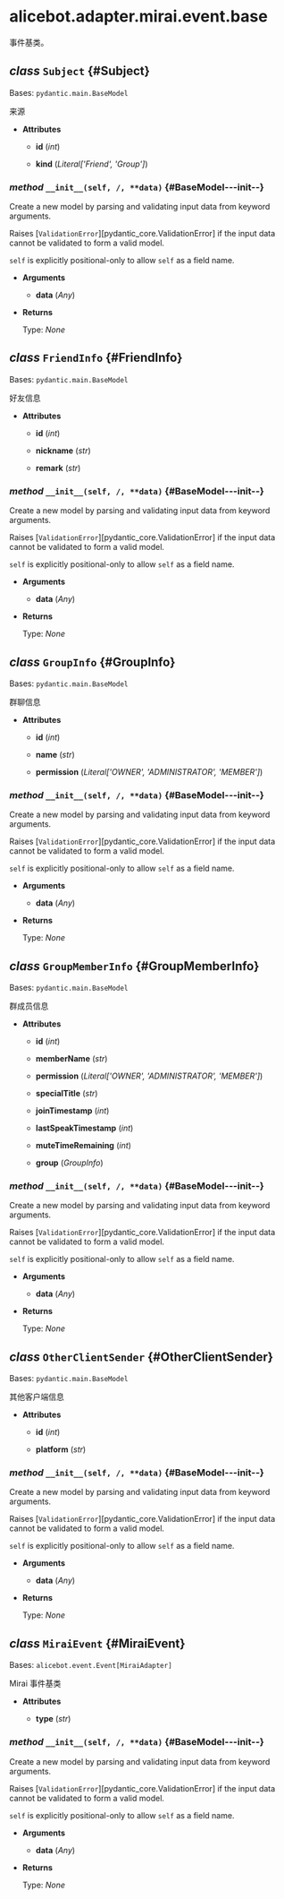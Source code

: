 # alicebot.adapter.mirai.event.base

事件基类。

## _class_ `Subject` {#Subject}

Bases: `pydantic.main.BaseModel`

来源

- **Attributes**

  - **id** (_int_)

  - **kind** (_Literal\['Friend', 'Group'\]_)

### _method_ `__init__(self, /, **data)` {#BaseModel---init--}

Create a new model by parsing and validating input data from keyword arguments.

Raises [`ValidationError`][pydantic_core.ValidationError] if the input data cannot be
validated to form a valid model.

`self` is explicitly positional-only to allow `self` as a field name.

- **Arguments**

  - **data** (_Any_)

- **Returns**

  Type: _None_

## _class_ `FriendInfo` {#FriendInfo}

Bases: `pydantic.main.BaseModel`

好友信息

- **Attributes**

  - **id** (_int_)

  - **nickname** (_str_)

  - **remark** (_str_)

### _method_ `__init__(self, /, **data)` {#BaseModel---init--}

Create a new model by parsing and validating input data from keyword arguments.

Raises [`ValidationError`][pydantic_core.ValidationError] if the input data cannot be
validated to form a valid model.

`self` is explicitly positional-only to allow `self` as a field name.

- **Arguments**

  - **data** (_Any_)

- **Returns**

  Type: _None_

## _class_ `GroupInfo` {#GroupInfo}

Bases: `pydantic.main.BaseModel`

群聊信息

- **Attributes**

  - **id** (_int_)

  - **name** (_str_)

  - **permission** (_Literal\['OWNER', 'ADMINISTRATOR', 'MEMBER'\]_)

### _method_ `__init__(self, /, **data)` {#BaseModel---init--}

Create a new model by parsing and validating input data from keyword arguments.

Raises [`ValidationError`][pydantic_core.ValidationError] if the input data cannot be
validated to form a valid model.

`self` is explicitly positional-only to allow `self` as a field name.

- **Arguments**

  - **data** (_Any_)

- **Returns**

  Type: _None_

## _class_ `GroupMemberInfo` {#GroupMemberInfo}

Bases: `pydantic.main.BaseModel`

群成员信息

- **Attributes**

  - **id** (_int_)

  - **memberName** (_str_)

  - **permission** (_Literal\['OWNER', 'ADMINISTRATOR', 'MEMBER'\]_)

  - **specialTitle** (_str_)

  - **joinTimestamp** (_int_)

  - **lastSpeakTimestamp** (_int_)

  - **muteTimeRemaining** (_int_)

  - **group** (_GroupInfo_)

### _method_ `__init__(self, /, **data)` {#BaseModel---init--}

Create a new model by parsing and validating input data from keyword arguments.

Raises [`ValidationError`][pydantic_core.ValidationError] if the input data cannot be
validated to form a valid model.

`self` is explicitly positional-only to allow `self` as a field name.

- **Arguments**

  - **data** (_Any_)

- **Returns**

  Type: _None_

## _class_ `OtherClientSender` {#OtherClientSender}

Bases: `pydantic.main.BaseModel`

其他客户端信息

- **Attributes**

  - **id** (_int_)

  - **platform** (_str_)

### _method_ `__init__(self, /, **data)` {#BaseModel---init--}

Create a new model by parsing and validating input data from keyword arguments.

Raises [`ValidationError`][pydantic_core.ValidationError] if the input data cannot be
validated to form a valid model.

`self` is explicitly positional-only to allow `self` as a field name.

- **Arguments**

  - **data** (_Any_)

- **Returns**

  Type: _None_

## _class_ `MiraiEvent` {#MiraiEvent}

Bases: `alicebot.event.Event[MiraiAdapter]`

Mirai 事件基类

- **Attributes**

  - **type** (_str_)

### _method_ `__init__(self, /, **data)` {#BaseModel---init--}

Create a new model by parsing and validating input data from keyword arguments.

Raises [`ValidationError`][pydantic_core.ValidationError] if the input data cannot be
validated to form a valid model.

`self` is explicitly positional-only to allow `self` as a field name.

- **Arguments**

  - **data** (_Any_)

- **Returns**

  Type: _None_
